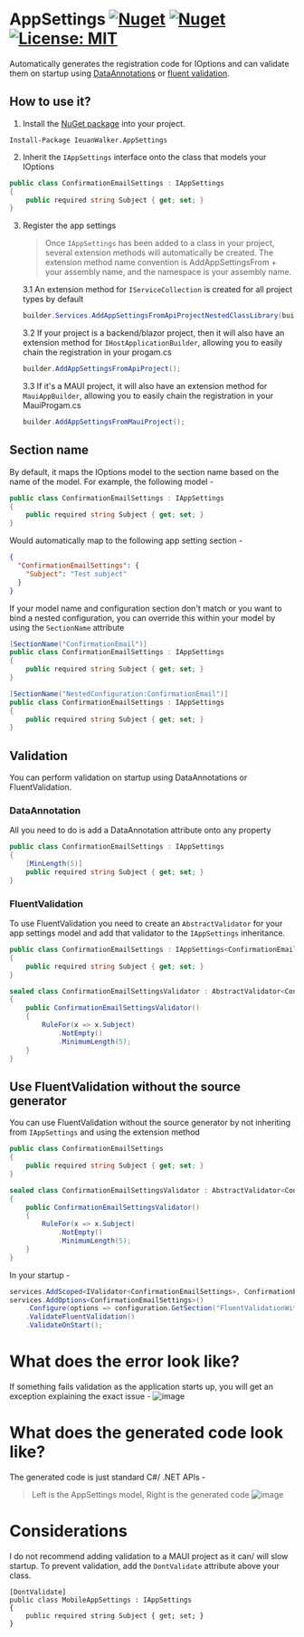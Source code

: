 # AppSettings [![Nuget](https://img.shields.io/nuget/v/IeuanWalker.AppSettings)](https://www.nuget.org/packages/IeuanWalker.AppSettings) [![Nuget](https://img.shields.io/nuget/dt/IeuanWalker.AppSettings)](https://www.nuget.org/packages/IeuanWalker.AppSettings) [![License: MIT](https://img.shields.io/badge/License-MIT-green.svg)](https://opensource.org/licenses/MIT)

Automatically generates the registration code for IOptions and can validate them on startup using [DataAnnotations](https://learn.microsoft.com/en-us/aspnet/core/fundamentals/configuration/options?view=aspnetcore-9.0#options-validation) or [fluent validation](https://docs.fluentvalidation.net/en/latest/).

## How to use it?
1. Install the [NuGet package](https://www.nuget.org/packages/IeuanWalker.AppSettings) into your project.
```
Install-Package IeuanWalker.AppSettings
```

2. Inherit the `IAppSettings` interface onto the class that models your IOptions
```csharp
public class ConfirmationEmailSettings : IAppSettings
{
	public required string Subject { get; set; }
}
```
3. Register the app settings
   > Once `IAppSettings` has been added to a class in your project, several extension methods will automatically be created.
   > The extension method name convention is AddAppSettingsFrom + your assembly name, and the namespace is your assembly name.

    3.1 An extension method for `IServiceCollection` is created for all project types by default
    ```csharp
    builder.Services.AddAppSettingsFromApiProjectNestedClassLibrary(builder.Configuration);
    ```
    
    3.2 If your project is a backend/blazor project, then it will also have an extension method for `IHostApplicationBuilder`, allowing you to easily chain the registration in your progam.cs
    ```csharp
    builder.AddAppSettingsFromApiProject();
    ```
    
    3.3 If it's a MAUI project, it will also have an extension method for `MauiAppBuilder`, allowing you to easily chain the registration in your MauiProgam.cs
    ```csharp
    builder.AddAppSettingsFromMauiProject();
    ```

## Section name
By default, it maps the IOptions model to the section name based on the name of the model.
For example, the following model -
```csharp
public class ConfirmationEmailSettings : IAppSettings
{
	public required string Subject { get; set; }
}
```

Would automatically map to the following app setting section -
```json
{
  "ConfirmationEmailSettings": {
    "Subject": "Test subject"
  }
}
```

If your model name and configuration section don't match or you want to bind a nested configuration, you can override this within your model by using the `SectionName` attribute
```csharp
[SectionName("ConfirmationEmail")]
public class ConfirmationEmailSettings : IAppSettings
{
    public required string Subject { get; set; }
}
```
```csharp
[SectionName("NestedConfiguration:ConfirmationEmail")]
public class ConfirmationEmailSettings : IAppSettings
{
    public required string Subject { get; set; }
}
```

## Validation
You can perform validation on startup using DataAnnotations or FluentValidation.

### DataAnnotation
All you need to do is add a DataAnnotation attribute onto any property
```csharp
public class ConfirmationEmailSettings : IAppSettings
{
	[MinLength(5)]
	public required string Subject { get; set; }
}
```

### FluentValidation
To use FluentValidation you need to create an `AbstractValidator` for your app settings model and add that validator to the `IAppSettings` inheritance.
```csharp
public class ConfirmationEmailSettings : IAppSettings<ConfirmationEmailSettingsValidator>
{
	public required string Subject { get; set; }
}

sealed class ConfirmationEmailSettingsValidator : AbstractValidator<ConfirmationEmailSettings>
{
	public ConfirmationEmailSettingsValidator()
	{
		RuleFor(x => x.Subject)
			.NotEmpty()
			.MinimumLength(5);
	}
}
```

## Use FluentValidation without the source generator
You can use FluentValidation without the source generator by not inheriting from `IAppSettings` and using the extension method

```csharp
public class ConfirmationEmailSettings
{
	public required string Subject { get; set; }
}

sealed class ConfirmationEmailSettingsValidator : AbstractValidator<ConfirmationEmailSettings>
{
	public ConfirmationEmailSettingsValidator()
	{
		RuleFor(x => x.Subject)
			.NotEmpty()
			.MinimumLength(5);
	}
}
```
In your startup -
```csharp
services.AddScoped<IValidator<ConfirmationEmailSettings>, ConfirmationEmailSettingsValidator>();
services.AddOptions<ConfirmationEmailSettings>()
    .Configure(options => configuration.GetSection("FluentValidationWithValidationButNoSectionNameSettings").Bind(options))
    .ValidateFluentValidation()
    .ValidateOnStart();
```

# What does the error look like?
If something fails validation as the application starts up, you will get an exception explaining the exact issue - 
![image](https://github.com/user-attachments/assets/27465386-3970-49f7-863b-037313f4370f)

# What does the generated code look like?
The generated code is just standard C#/ .NET APIs - 
> Left is the AppSettings model, Right is the generated code 
![image](https://github.com/user-attachments/assets/4411edfc-b9e4-4eae-9cd2-c354832965b2)


# Considerations
I do not recommend adding validation to a MAUI project as it can/ will slow startup. To prevent validation, add the `DontValidate` attribute above your class.
```
[DontValidate]
public class MobileAppSettings : IAppSettings
{
	public required string Subject { get; set; }
}
```


